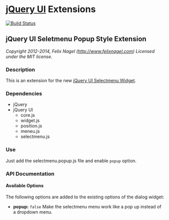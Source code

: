 # [jQuery UI](http://jqueryui.com/) Extensions

[![Build Status](https://drone.io/github.com/fnagel/jquery-ui-extensions/status.png)](https://drone.io/github.com/fnagel/jquery-ui-extensions/latest)

## jQuery UI Seletmenu Popup Style Extension

*Copyright 2012-2014, Felix Nagel (http://www.felixnagel.com)*
*Licensed under the MIT license.*


### Description

This is an extension for the new [jQuery UI Selectmenu Widget](https://github.com/jquery/jquery-ui/tree/selectmenu).


### Dependencies
* jQuery
* jQuery UI
	* core.js
	* widget.js
	* position.js
	* meneu.js
	* selectmenu.js


### Use
Just add the selectmenu.popup.js file and enable `popup` option.


### API Documentation

#### Available Options
The following options are added to the existing options of the dialog widget:

* **popup:** `false`
    Make the selectmenu menu work like a pop up instead of a dropdown menu.